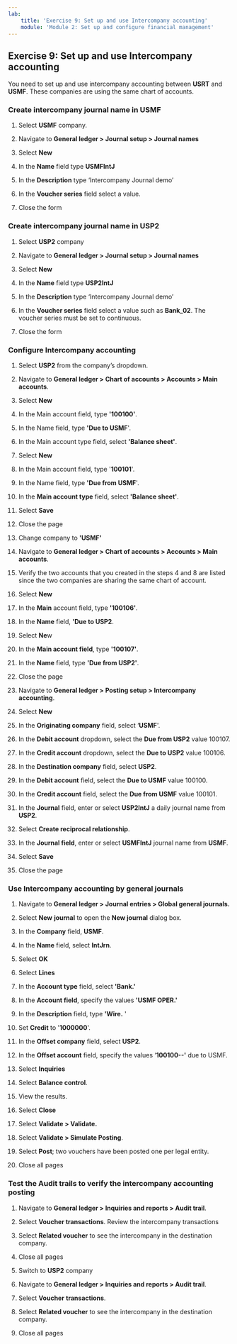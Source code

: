 ```yaml
---
lab:
    title: 'Exercise 9: Set up and use Intercompany accounting'
    module: 'Module 2: Set up and configure financial management'
---
```


## Exercise 9: Set up and use Intercompany accounting

You need to set up and use intercompany accounting between **USRT** and **USMF**. These companies are using the same chart of accounts.

### Create intercompany journal name in USMF

1. Select **USMF** company.

2. Navigate to **General ledger &gt; Journal setup &gt; Journal names**

3. Select **New**

4. In the **Name** field type **USMFIntJ**

5. In the **Description** type ‘Intercompany Journal demo’

6. In the **Voucher series** field select a value.

7. Close the form

### Create intercompany journal name in USP2

1. Select **USP2** company

2. Navigate to **General ledger &gt; Journal setup &gt; Journal names**

3. Select **New**

4. In the **Name** field type **USP2IntJ**

5. In the **Description** type ‘Intercompany Journal demo’

6. In the **Voucher series** field select a value such as **Bank_02**. The voucher series must be set to continuous. 

7. Close the form

 

### Configure Intercompany accounting

1. Select **USP2** from the company’s dropdown.

2. Navigate to **General ledger &gt; Chart of accounts &gt; Accounts &gt; Main accounts**.

3. Select **New**

4. In the Main account field, type **'100100'**.

5. In the Name field, type **'Due to USMF**'.

6. In the Main account type field, select **'Balance sheet'**.

7. Select **New**

8. In the Main account field, type '**100101**'.

9. In the Name field, type **'Due from USMF**'.

10. In the **Main account type** field, select **'Balance sheet'**.

11. Select **Save**

12. Close the page

13. Change company to **'USMF'**

14. Navigate to **General ledger &gt; Chart of accounts &gt; Accounts &gt; Main accounts**.

15. Verify the two accounts that you created in the steps 4 and 8 are listed since the two companies are sharing the same chart of account.

16. Select **New**

17. In the **Main** account field, type **'100106'**.

18. In the **Name** field, **'Due to USP2**.

19. Select **Ne**w

20. In the **Main account field**, type **'100107'**.

21. In the **Name** field, type **'Due from USP2'**.

22. Close the page

23. Navigate to **General ledger &gt; Posting setup &gt; Intercompany accounting**.

24. Select **New**

25. In the **Originating company** field, select ‘**USMF**'.

26. In the **Debit account** dropdown, select the **Due from USP2** value 100107.

27. In the **Credit account** dropdown, select the **Due to USP2** value 100106.

28. In the **Destination company** field, select **USP2**.

29. In the **Debit account** field, select the **Due to USMF** value 100100.

30. In the **Credit account** field, select the **Due from USMF** value 100101.

31. In the **Journal** field, enter or select **USP2IntJ** a daily journal name from **USP2**.

32. Select **Create reciprocal relationship**.

33. In the **Journal field**, enter or select **USMFIntJ** journal name from **USMF**.

34. Select **Save**

35. Close the page

### Use Intercompany accounting by general journals 

1. Navigate to **General ledger &gt; Journal entries &gt; Global general journals.**

2. Select **New** **journal** to open the **New journal** dialog box.

3. In the **Company** field, **USMF**.

4. In the **Name** field, select **IntJrn**.

5. Select **OK**

6. Select **Lines**

7. In the **Account type** field, select **'Bank.'**

8. In the **Account field**, specify the values **'USMF OPER.'**

9. In the **Description** field, type **'Wire.** '

10. Set **Credit** to '**1000000**'.

11. In the **Offset company** field, select **USP2**.

12. In the **Offset account** field, specify the values ‘**100100--'** due to USMF.

13. Select **Inquiries**

14. Select **Balance control**.

15. View the results.

16. Select **Close**

17. Select **Validate &gt; Validate.**

18. Select **Validate &gt; Simulate Posting**.

19. Select **Post**; two vouchers have been posted one per legal entity.

20. Close all pages

### Test the Audit trails to verify the intercompany accounting posting

1. Navigate to **General ledger &gt; Inquiries and reports &gt; Audit trail**.

2. Select **Voucher transactions**. Review the intercompany transactions

3. Select **Related voucher** to see the intercompany in the destination company.

4. Close all pages

5. Switch to **USP2** company

6. Navigate to **General ledger &gt; Inquiries and reports &gt; Audit trail**.

7. Select **Voucher** **transactions**. 

8. Select **Related voucher** to see the intercompany in the destination company.

9. Close all pages

